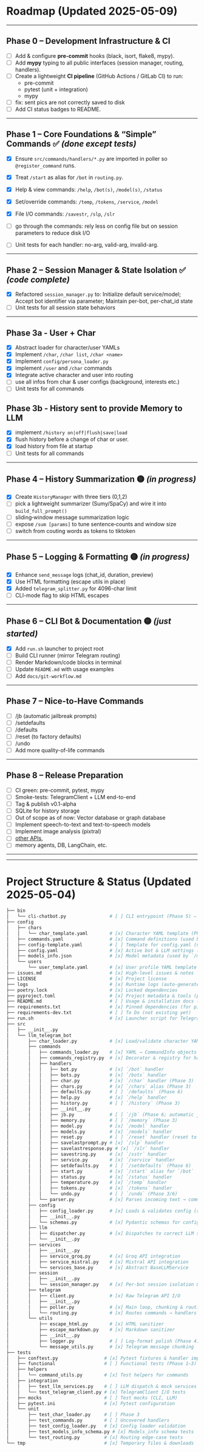 # Roadmap (Updated 2025-05-09)

---

## Phase 0 – Development Infrastructure & CI

- [ ] Add & configure **pre-commit** hooks (black, isort, flake8, mypy).
- [ ] Add **mypy** typing to all public interfaces (session manager, routing, handlers).
- [ ] Create a lightweight **CI pipeline** (GitHub Actions / GitLab CI) to run:
  - pre-commit
  - pytest (unit + integration)
  - mypy
- [ ] fix: sent pics are not correctly saved to disk
- [ ] Add CI status badges to README.

---

## Phase 1 – Core Foundations & “Simple” Commands ✅ _(done except tests)_

- [x] Ensure `src/commands/handlers/*.py` are imported in poller so `@register_command` runs.
- [x] Treat `/start` as alias for `/bot` in `routing.py`.
- [x] Help & view commands: `/help`, `/bot(s)`, `/model(s)`, `/status`
- [x] Set/override commands: `/temp`, `/tokens`, `/service`, `/model`
- [x] File I/O commands: `/savestr`, `/slp`, `/slr`

- [ ] go through the commands: rely less on config file but on session parameters to reduce disk I/O
- [ ] Unit tests for each handler: no-arg, valid-arg, invalid-arg.

---

## Phase 2 – Session Manager & State Isolation ✅ _(code complete)_

- [x] Refactored `session_manager.py` to: Initialize default service/model; Accept bot identifier via parameter; Maintain per-bot, per-chat_id state
- [ ] Unit tests for all session state behaviors

---

## Phase 3a - User + Char

- [x] Abstract loader for character/user YAMLs
- [x] Implement `/char`, `/char list`, `/char <name>`
- [x] Implement `config/persona_loader.py`
- [x] implement `/user` and `/char` commands
- [x] Integrate active character and user into routing
- [ ] use all infos from char & user configs (background, interests etc.)
- [ ] Unit tests for all commands

## Phase 3b - History sent to provide Memory to LLM

- [x] implement `/history on|off|flush|save|load`
- [x] flush history before a change of char or user.
- [x] load history from file at startup
- [ ] Unit tests for all commands

---

## Phase 4 – History Summarization 🟡 _(in progress)_

- [x] Create `HistoryManager` with three tiers (0,1,2)
- [ ] pick a lightweight summarizer (Sumy/SpaCy) and wire it into `build_full_prompt()`
- [ ] sliding‐window message summarization logic
- [ ] expose `/sum [params]` to tune sentence‐counts and window size
- [ ] switch from couting words as tokens to tiktoken

---

## Phase 5 – Logging & Formatting 🟡 _(in progress)_

- [x] Enhance `send_message` logs (chat_id, duration, preview)
- [x] Use HTML formatting (escape utils in place)
- [x] Added `telegram_splitter.py` for 4096-char limit
- [ ] CLI-mode flag to skip HTML escapes

---

## Phase 6 – CLI Bot & Documentation 🟡 _(just started)_

- [x] Add `run.sh` launcher to project root
- [ ] Build CLI runner (mirror Telegram routing)
- [ ] Render Markdown/code blocks in terminal
- [ ] Update `README.md` with usage examples
- [ ] Add `docs/git-workflow.md`

---

## Phase 7 – Nice-to-Have Commands

- [ ] /jb (automatic jailbreak prompts)
- [ ] /setdefaults
- [ ] /defaults
- [ ] /reset (to factory defaults)
- [ ] /undo
- [ ] Add more quality-of-life commands

---

## Phase 8 – Release Preparation

- [ ] CI green: pre-commit, pytest, mypy
- [ ] Smoke-tests: TelegramClient + LLM end-to-end
- [ ] Tag & publish v0.1-alpha
- [ ] SQLite for history storage
- [ ] Out of scope as of now: Vector database or graph database
- [ ] Implement speech-to-text and text-to-speech models
- [ ] Implement image analysis (pixtral)
- [ ] [other APIs](https://github.com/cheahjs/free-llm-api-resources),
- [ ] memory agents, DB, LangChain, etc.

---

---

# Project Structure & Status (Updated 2025-05-04)

```bash
├── bin
│   └── cli-chatbot.py                # [ ] CLI entrypoint (Phase 5) – stub, not implemented yet
├── config
│   ├── chars
│   │   └── char_template.yaml        # [x] Character YAML template (Phase 3)
│   ├── commands.yaml                 # [x] Command definitions (used by `/help`, registry)
│   ├── config-template.yaml          # [ ] Template for config.yaml (needs update)
│   ├── config.yaml                   # [x] Active bot & LLM settings (loaded & validated)
│   ├── models_info.json              # [x] Model metadata (used by `/models`, `/model`)
│   └── users
│       └── user_template.yaml        # [x] User profile YAML template (Phase 3)
├── issues.md                         # [x] High-level issues & notes
├── LICENSE                           # [x] Project license
├── logs                              # [x] Runtime logs (auto-generated)
├── poetry.lock                       # [x] Locked dependencies
├── pyproject.toml                    # [x] Project metadata & tools (poetry, black, ruff, mypy)
├── README.md                         # [ ] Usage & installation docs (Phase 5)
├── requirements.txt                  # [x] Pinned dependencies (for pip; to do: just list actually used by the software)
├── requirements-dev.txt              # [ ] To Do (not existing yet)
├── run.sh                            # [x] Launcher script for Telegram poller
├── src
│   ├── __init__.py
│   └── llm_telegram_bot
│       ├── char_loader.py            # [x] Load/validate character YAMLs (Phase 3)
│       ├── commands
│       │   ├── commands_loader.py    # [x] YAML → CommandInfo objects
│       │   ├── commands_registry.py  # [x] Decorator & registry for handlers
│       │   ├── handlers
│       │   │   ├── bot.py            # [x] `/bot` handler
│       │   │   ├── bots.py           # [x] `/bots` handler
│       │   │   ├── char.py           # [x] `/char` handler (Phase 3)
│       │   │   ├── chars.py          # [x] `/chars` alias (Phase 3)
│       │   │   ├── defaults.py       # [ ] `/defaults` (Phase 6)
│       │   │   ├── help.py           # [x] `/help` handler
│       │   │   ├── history.py        # [ ] `/history` (Phase 3)
│       │   │   ├── __init__.py
│       │   │   ├── jb.py             # [ ] `/jb` (Phase 6; automatic jailbreak prompts)
│       │   │   ├── memory.py         # [ ] `/memory` (Phase 3)
│       │   │   ├── model.py          # [x] `/model` handler
│       │   │   ├── models.py         # [x] `/models` handler
│       │   │   ├── reset.py          # [ ] `/reset` handler (reset to factory defaults)
│       │   │   ├── savelastprompt.py # [x] `/slp` handler
│       │   │   ├── savelastresponse.py # [x] `/slr` handler
│       │   │   ├── savestring.py     # [x] `/sstr` handler
│       │   │   ├── service.py        # [x] `/service` handler
│       │   │   ├── setdefaults.py    # [ ] `/setdefaults` (Phase 6)
│       │   │   ├── start.py          # [x] `/start` alias for `/bot`
│       │   │   ├── status.py         # [x] `/status` handler
│       │   │   ├── temperature.py    # [x] `/temp` handler
│       │   │   ├── tokens.py         # [x] `/tokens` handler
│       │   │   └── undo.py           # [ ] `/undo` (Phase 3/6)
│       │   └── parser.py             # [x] Parses incoming text → command+args
│       ├── config
│       │   ├── config_loader.py      # [x] Loads & validates config (refactored)
│       │   ├── __init__.py
│       │   └── schemas.py            # [x] Pydantic schemas for config validation
│       ├── llm
│       │   ├── dispatcher.py         # [x] Dispatches to correct LLM service
│       │   └── __init__.py
│       ├── services
│       │   ├── __init__.py
│       │   ├── service_groq.py       # [x] Groq API integration
│       │   ├── service_mistral.py    # [x] Mistral API integration
│       │   └── services_base.py      # [x] Abstract BaseLLMService
│       ├── session
│       │   ├── __init__.py
│       │   └── session_manager.py    # [x] Per-bot session isolation & defaults
│       ├── telegram
│       │   ├── client.py             # [x] Raw Telegram API I/O
│       │   ├── __init__.py
│       │   ├── poller.py             # [x] Main loop, chunking & routing
│       │   └── routing.py            # [x] Routes commands → handlers
│       └── utils
│           ├── escape_html.py        # [x] HTML sanitizer
│           ├── escape_markdown.py    # [x] Markdown sanitizer
│           ├── __init__.py
│           ├── logger.py             # [ ] Log-format polish (Phase 4)
│           └── message_utils.py      # [x] Telegram message chunking
├── tests
│   ├── conftest.py                 # [x] Pytest fixtures & handler import hack
│   ├── functional                  # [ ] Functional tests (Phase 1–3)
│   ├── helpers
│   │   └── command_utils.py        # [x] Test helpers for commands
│   ├── integration
│   │   ├── test_llm_services.py    # [ ] LLM dispatch & mock services
│   │   └── test_telegram_client.py # [x] TelegramClient I/O tests
│   ├── mocks                       # [ ] Test mocks (CLI, LLM)
│   ├── pytest.ini                  # [x] Pytest configuration
│   └── unit
│       ├── test_char_loader.py     # [ ] Phase 3
│       ├── test_commands.py        # [ ] Uncovered handlers
│       ├── test_config_loader.py   # [x] Config loader validation
│       ├── test_models_info_schema.py # [x] Models_info schema tests
│       └── test_routing.py         # [x] Routing edge-case tests
└── tmp                             # [x] Temporary files & downloads
```
